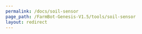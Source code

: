 ```yaml
---
permalink: /docs/soil-sensor
page_path: /FarmBot-Genesis-V1.5/tools/soil-sensor
layout: redirect
---
```

